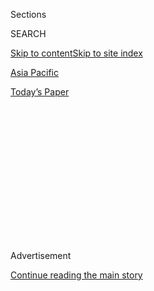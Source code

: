 <div id="app">

<div>

<div>

<div>

<div class="NYTAppHideMasthead css-1q2w90k e1suatyy0">

<div class="section css-ui9rw0 e1suatyy2">

<div class="css-eph4ug er09x8g0">

<div class="css-6n7j50">

</div>

<span class="css-1dv1kvn">Sections</span>

<div class="css-10488qs">

<span class="css-1dv1kvn">SEARCH</span>

</div>

[Skip to content](#site-content)[Skip to site index](#site-index)

</div>

<div id="masthead-section-label" class="css-1wr3we4 eaxe0e00">

[Asia
Pacific](https://www.nytimes3xbfgragh.onion/section/world/asia)

</div>

<div class="css-10698na e1huz5gh0">

</div>

</div>

<div id="masthead-bar-one" class="section hasLinks css-15hmgas e1csuq9d3">

<div class="css-uqyvli e1csuq9d0">

</div>

<div class="css-1uqjmks e1csuq9d1">

</div>

<div class="css-9e9ivx">

[](https://myaccount.nytimes3xbfgragh.onion/auth/login?response_type=cookie&client_id=vi)

</div>

<div class="css-1bvtpon e1csuq9d2">

[Today’s
Paper](https://www.nytimes3xbfgragh.onion/section/todayspaper)

</div>

</div>

</div>

</div>

<div data-aria-hidden="false">

<div id="site-content" data-role="main">

<div>

<div class="css-1aor85t" style="opacity:0.000000001;z-index:-1;visibility:hidden">

<div class="css-1hqnpie">

<div class="css-epjblv">

<span class="css-17xtcya">[Asia
Pacific](/section/world/asia)</span><span class="css-x15j1o">|</span><span class="css-fwqvlz">How
the North Korean Nuclear Threat Has
Grown</span>

</div>

<div class="css-k008qs">

<div class="css-1iwv8en">

<span class="css-18z7m18"></span>

<div>

</div>

</div>

<span class="css-1n6z4y">https://nyti.ms/2lsw4yT</span>

<div class="css-1705lsu">

<div class="css-4xjgmj">

<div class="css-4skfbu" data-role="toolbar" data-aria-label="Social Media Share buttons, Save button, and Comments Panel with current comment count" data-testid="share-tools">

  - 
  - 
  - 
  - 
    
    <div class="css-6n7j50">
    
    </div>

  - 

</div>

</div>

</div>

</div>

</div>

</div>

<div class="css-13pd83m">

</div>

<div id="top-wrapper" class="css-1sy8kpn">

<div id="top-slug" class="css-l9onyx">

Advertisement

</div>

[Continue reading the main
story](#after-top)

<div class="ad top-wrapper" style="text-align:center;height:100%;display:block;min-height:250px">

<div id="top" class="place-ad" data-position="top" data-size-key="top">

</div>

</div>

<div id="after-top">

</div>

</div>

<div id="sponsor-wrapper" class="css-1hyfx7x">

<div id="sponsor-slug" class="css-19vbshk">

Supported by

</div>

[Continue reading the main
story](#after-sponsor)

<div id="sponsor" class="ad sponsor-wrapper" style="text-align:center;height:100%;display:block">

</div>

<div id="after-sponsor">

</div>

</div>

<div class="section meteredContent css-yw67de" name="articleBody" itemprop="articleBody">

<div class="css-1fanzo5 StoryBodyCompanionColumn">

<div class="css-53u6y8">

<div class="css-1vkm6nb ehdk2mb0">

# How the North Korean Nuclear Threat Has Grown

</div>

Feb. 17, 2017

<div class="css-1wlr991">

<div class="css-18e8msd">

<div class="css-2ja7y1 epjyd6m0">

<div class="css-1baulvz">

By [<span class="css-1baulvz" itemprop="name">Rick
Gladstone</span>](https://www.nytimes3xbfgragh.onion/by/rick-gladstone)
and <span class="css-1baulvz last-byline" itemprop="name">Rogene
Jacquette</span>

</div>

</div>

</div>

</div>

When North Korea [tested a
missile](https://www.nytimes3xbfgragh.onion/2017/02/11/world/asia/north-korea-missile-test-trump.html)that
fell harmlessly into the sea this month, it was more than just an
attempt by its 33-year-old leader, [Kim
Jong-un](https://www.nytimes3xbfgragh.onion/topic/person/kim-jongun), to
jolt a new American president. Arms experts observed something new:
solid-fuel technology that makes such missiles easier to hide and launch
quickly. North Korea’s nuclear weapons program has progressed in four
areas that bear watching: arsenal size, bomb strength, missile
technology and ability to elude detection.

### **Arsenal size: small, but thought to be growing**

Knowledge of the weapons stockpile is based on estimates. Experts say
that North Korea has fewer than [10 nuclear
weapons](https://www.nytimes3xbfgragh.onion/interactive/2016/12/23/world/nuclear-weapon-countries.html).
Satellite imagery of North Korea’s nuclear complex in Yongbyon, combined
with official North Korean propaganda photos and recent nuclear tests,
suggests that the country could rapidly expand its arsenal. By one
estimate, the country now has enough plutonium and highly [enriched
uranium to build 20 to 25 nuclear
weapons](https://www.nytimes3xbfgragh.onion/2017/01/12/opinion/the-us-must-talk-to-north-korea.html).

</div>

</div>

<div class="css-79elbk" data-testid="photoviewer-wrapper">

<div class="css-z3e15g" data-testid="photoviewer-wrapper-hidden">

</div>

<div class="css-1a48zt4 ehw59r15" data-testid="photoviewer-children">

![<span class="css-16f3y1r e13ogyst0" data-aria-hidden="true">Ryoo
Yong-gyu, a director of earthquake and volcano monitoring in South
Korea, spoke in Seoul about seismic activity on the Korean peninsula
after a North Korean nuclear test in September
2016.</span><span class="css-cnj6d5 e1z0qqy90" itemprop="copyrightHolder"><span class="css-1ly73wi e1tej78p0">Credit...</span><span>Jeon
Heon-Kyun/European Pressphoto
Agency</span></span>](https://static01.graylady3jvrrxbe.onion/images/2016/09/10/world/10Korea-2/10Korea-2-articleInline.jpg?quality=75&auto=webp&disable=upscale)

</div>

</div>

<div class="css-1fanzo5 StoryBodyCompanionColumn">

<div class="css-53u6y8">

### **Explosive power: from one kiloton to 10 kilotons in 10 years**

The explosive force of North Korea’s first nuclear device, [tested in
October 2006](http://www.nytimes3xbfgragh.onion/2006/10/09/world/asia/09korea.html),
was less than a kiloton, which is 1,000 tons of TNT. Its second test,
[in 2009](http://www.nytimes3xbfgragh.onion/2009/05/25/world/asia/25nuke.html),
had more than double that force.

</div>

</div>

<div class="css-1fanzo5 StoryBodyCompanionColumn">

<div class="css-53u6y8">

By
[January 2016](https://www.nytimes3xbfgragh.onion/2016/01/06/world/asia/north-korea-hydrogen-bomb-test.html),
the country claimed to have exploded a hydrogen bomb in a fourth test,
but outside monitors expressed skepticism. Seismic readings suggested an
explosive force of four to six kilotons.

Seismic readings of North Korea’s fifth test, in
[September 2016](https://www.nytimes3xbfgragh.onion/2016/09/10/world/asia/north-korea-nuclear-weapons-tests.html),
however, registered a force of approximately 10 kilotons, according to
South Korea’s Defense Ministry.

### **Technology: missiles could reach continental U.S. by 2026**

In 1999, [George J.
Tenet](http://www.nytimes3xbfgragh.onion/1999/02/03/world/cia-sees-a-north-korean-missile-threat.html),
then director of the Central Intelligence
Agency,<span class="css-8l6xbc evw5hdy0"> </span>said he could hardly
overstate his concern about North Korea’s program, warning that the
Taepodong-1 missile, with a reach of up to 1,243 miles, could deliver
bomb payloads to Alaska and Hawaii.

In the nearly two decades since, the country’s investment in becoming a
nuclear weapons power has succeeded despite diplomacy and international
sanctions. In 2016, Mr. Kim<span class="css-8l6xbc evw5hdy0">
</span>launched dozens of missiles for tests and as shows of military
might. Some missiles could be launched from mobile pads and submarines,
making them easier to hide. They could potentially carry nuclear
warheads, according to Siegfried S. Hecker, emeritus director of the Los
Alamos National Laboratory in New Mexico, birthplace of the atomic
bomb.<span class="css-8l6xbc evw5hdy0"> </span>

He and other analysts have said they assume North Korea has designed and
demonstrated nuclear warheads that can be mounted on short-range and
perhaps medium-range missiles. Writing in
[September 2016](http://38north.org/2016/09/shecker091216/), Dr. Hecker
said, “Pyongyang will likely develop the capability to reach the
continental United States with a nuclear tipped missile in a decade or
so.”

</div>

</div>

<div class="css-1fanzo5 StoryBodyCompanionColumn">

<div class="css-53u6y8">

### **Covert capability: smaller, more mobile weapons**  

When he became North Korea’s top leader in April 2012, [Mr.
Kim](http://topics.nytimes3xbfgragh.onion/top/reference/timestopics/people/k/kim_jongun/index.html?inline=nyt-per)
said that his “first, second and third” priorities were to strengthen
the military, and he declared that superiority in military technology
was “no longer monopolized by
imperialists.”<span class="css-8l6xbc evw5hdy0"> </span>Less than
three years later, Gen. Curtis M. Scaparrotti, then commander of United
States forces in South Korea, said he believed that North Korea had
[made a nuclear weapon small enough to fit atop a
missile.](https://www.nytimes3xbfgragh.onion/2014/10/25/world/asia/us-commander-sees-key-nuclear-step-by-north-korea.html)

In May 2015, Mr. Kim said North Korea [had the ability to miniaturize
nuclear
weapons](https://www.nytimes3xbfgragh.onion/2015/05/21/world/asia/north-korea-claims-it-has-built-small-nuclear-warheads.html).
That claim was greeted with skepticism by analysts, but in March 2016
Mr. Kim [was
photographed](http://www.bbc.com/news/world-asia-35760797)admiring what
state media described as a home-built warhead. In
[August 2016](https://www.nytimes3xbfgragh.onion/2016/08/24/world/asia/north-korea-submarine-missile.html)
North Korea test-fired a ballistic missile from a submarine,
demonstrating a significant improvement in its ability to strike enemies
stealthily.

The missile test this month, analysts said, further proved that North
Korea was committed to producing more lethal systems that could be
deployed quickly.<span class="css-8l6xbc evw5hdy0">   </span>“The North
Koreans are sincerely paranoid,” said Joshua Pollack, a senior research
associate at the Middlebury Institute’s James Martin Center for
Nonproliferation Studies. “They’re increasingly very blunt about how
they would use these things preemptively.”

</div>

</div>

</div>

<div>

</div>

<div>

</div>

<div>

</div>

<div>

<div id="bottom-wrapper" class="css-1ede5it">

<div id="bottom-slug" class="css-l9onyx">

Advertisement

</div>

[Continue reading the main
story](#after-bottom)

<div id="bottom" class="ad bottom-wrapper" style="text-align:center;height:100%;display:block;min-height:90px">

</div>

<div id="after-bottom">

</div>

</div>

</div>

</div>

</div>

## Site Index

<div>

</div>

## Site Information Navigation

  - [© <span>2020</span> <span>The New York Times
    Company</span>](https://help.nytimes3xbfgragh.onion/hc/en-us/articles/115014792127-Copyright-notice)

<!-- end list -->

  - [NYTCo](https://www.nytco.com/)
  - [Contact
    Us](https://help.nytimes3xbfgragh.onion/hc/en-us/articles/115015385887-Contact-Us)
  - [Work with us](https://www.nytco.com/careers/)
  - [Advertise](https://nytmediakit.com/)
  - [T Brand Studio](http://www.tbrandstudio.com/)
  - [Your Ad
    Choices](https://www.nytimes3xbfgragh.onion/privacy/cookie-policy#how-do-i-manage-trackers)
  - [Privacy](https://www.nytimes3xbfgragh.onion/privacy)
  - [Terms of
    Service](https://help.nytimes3xbfgragh.onion/hc/en-us/articles/115014893428-Terms-of-service)
  - [Terms of
    Sale](https://help.nytimes3xbfgragh.onion/hc/en-us/articles/115014893968-Terms-of-sale)
  - [Site
    Map](https://spiderbites.nytimes3xbfgragh.onion)
  - [Help](https://help.nytimes3xbfgragh.onion/hc/en-us)
  - [Subscriptions](https://www.nytimes3xbfgragh.onion/subscription?campaignId=37WXW)

</div>

</div>

</div>

</div>
